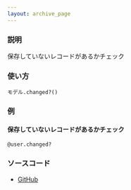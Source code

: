 ```yaml
---
layout: archive_page
---
```

### 説明
保存していないレコードがあるかチェック

### 使い方
    モデル.changed?()

### 例
#### 保存していないレコードがあるかチェック
    @user.changed?

### ソースコード
* [GitHub](https://github.com/rails/rails/blob/ac30e389ecfa0e26e3d44c1eda8488ddf63b3ecc/activemodel/lib/active_model/type/value.rb#L64)